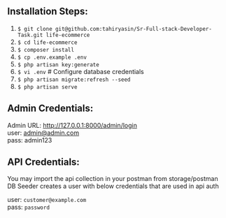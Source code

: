 ## Installation Steps:

1. `$ git clone git@github.com:tahiryasin/Sr-Full-stack-Developer-Task.git life-ecommerce`
2. `$ cd life-ecommerce`
3. `$ composer install`
4. `$ cp .env.example .env`
5. `$ php artisan key:generate`
6. `$ vi .env` # Configure database credentials
7. `$ php artisan migrate:refresh --seed`
8. `$ php artisan serve`

## Admin Credentials:
Admin URL: http://127.0.0.1:8000/admin/login  
user: admin@admin.com  
pass: admin123  
  
## API Credentials:

You may import the api collection in your postman from storage/postman  
DB Seeder creates a user with below credentials that are used in api auth  
  
user: `customer@example.com`  
pass: `password`